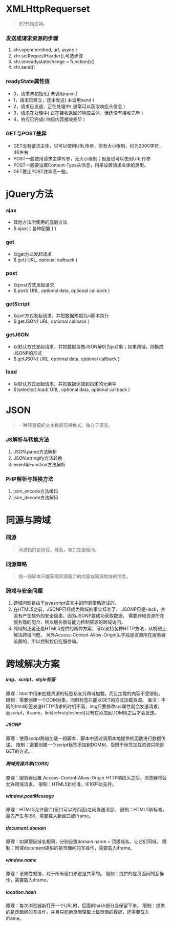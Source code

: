 # XMLHttpRequerset
> IE7开始支持。

### 发送或请求资源的步骤
1. xhr.open( method, url, async )
2. xhr.setRequestHeader(),可选步骤
3. xhr.onreadystatechange = function(){} 
4. xhr.send()

### readyState属性值
- 0，请求未初始化( 未调用open )
- 1，请求已建立，还未发送( 未调用send )
- 2，请求已发送，正在处理中( 通常可以获取响应头信息 )
- 3，请求在处理中( 正在接收返回的响应主体，但还没有接收完毕 )
- 4，响应已完成( 响应内容接收完毕 )

### GET与POST差异
- GET没有请求主体，只可以使用URL传参，但有大小限制，约为2000字符，4K左右
- POST一般使用请求主体传参，无大小限制；但是也可以使用URL传参
- POST一般要设置Content-Type头信息，用来设置请求主体的类型。
- GET要比POST效率高一些。

# jQuery方法

### ajax
- 其他方法所使用的底层方法
- $.ajax( { 各种配置 } )

### get
- 以get方式发起请求
- $.get( URL, optional callback )

### post
- 以post方式发起请求
- $.post( URL, optional data, optional callback )

### getScript
- 以get方式发起请求，并把数据预期为js脚本执行
- $.getJSON( URL, optional callback )

### getJSON
- 以默认方式发起请求，并把数据当做JSON解析为js对象；如果跨域，则换成JSONP的形式
- $.getJSON( URL, optional data, optional callback )

### load
- 以默认方式发起请求，并把数据添加到指定的元素中
- $(selector).load( URL, optional data, optional callback )

# JSON
> 一种轻量级的文本数据交换格式，独立于语言。

### JS解析与转换方法
1. JSON.parse方法解析
2. JSON.stringify方法转换
3. evenl与Function方法解析

### PHP解析与转换方法
1. json_encode方法编码
2. json_decode方法解码

# 同源与跨域

### 同源
> 同源指的是协议，域名，端口完全相同。

### 同源策略
> 指一段脚本只能获取同源窗口的内容或同源地址的信息。

### 跨域与安全问题
1. 跨域问题是由于javascript语言中的同源策略造成的。
2. 在HTML5之前，JSONP已经成为跨域的事实标准了。
JSONP只是Hack，并没有产生额外的安全隐患，因为JSONP要成功获取数据，
需要跨域资源所在服务器的配合，所以服务器有能力控制资源的跨域访问。
3. 跨域的正道还是HTML5提供的两种方案，可以支持各种HTTP方法，从机制上解决跨域问题，
另外Access-Control-Allow-Origin头字段是资源所在服务器设置的，所以控制权仍在服务端。

# 跨域解决方案

##### img、script、style标签
原理：html中用来加载资源的标签都支持跨域加载，而且加载的内容不受限制。
限制：需要创建一个DOM对象，同时标签只能以GET的方式加载资源。
备注：不同的html标签发送HTTP请求的时机不同，img只要修改src属性就会发送请求，
而script，iframe，link[rel=stylesheet]只有在添加到DOM树之后才会发送。

##### JSONP
原理：使用script跨越加载一段脚本，脚本中通过调用本地提供的函数进行数据传递。
限制：需要创建一个script标签添加到DOM树，受限于标签加载资源只能是GET的方式。

##### 跨域资源共享(CORS)
原理：服务器设置 Access-Control-Allow-Origin HTTP响应头之后，浏览器将会允许跨域请求。
限制：HTML5新标准，IE10开始支持。

##### window.postMessage
原理：HTML5允许窗口(窗口可以跨页面)之间发送消息。
限制：HTML5新标准，最先产生与IE8，需要载入新窗口或iframe。

##### document.domain
原理：如果顶级域名相同，分别设置domain.name = 顶级域名，让它们同域。
限制：同域document提供的是页面间的互操作，需要载入iframe。

##### window.name
原理：该属性的值，对于所有窗口来说是共享的。
限制：提供的是页面间的互操作，需要载入iframe。

##### location.hash
原理：每次浏览器新打开一个URL时，后面的hash部分会保留下来。
限制：提供的是页面间的互操作，并且只能新页面获取上级页面的数据，还需要载入iframe。
